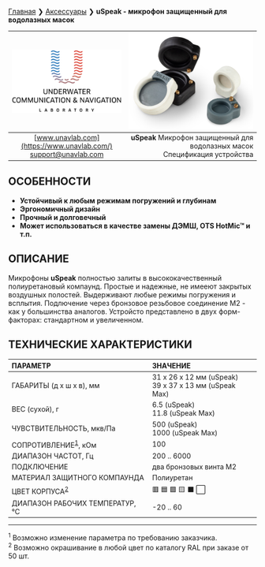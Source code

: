 [Главная](/README_RU) ❯ [Аксессуары](/accessories_ru) ❯ **uSpeak - микрофон защищенный для водолазных масок**

<div style="page-break-after: always;"></div>

| ![logo](/documentation/sm_logo.png) | ![logo](/documentation/uspeak.png) |
| :---: | ---: |
| [www.unavlab.com](https://www.unavlab.com/) <br/> [support@unavlab.com](mailto:support@unavlab.com) | **uSpeak** Микрофон защищенный для водолазных масок <br/> Спецификация устройства |

## ОСОБЕННОСТИ

* **Устойчивый к любым режимам погружений и глубинам**
* **Эргономичный дизайн**
* **Прочный и долговечный**
* **Может использоваться в качестве замены ДЭМШ, OTS HotMic™ и т.п.**

## ОПИСАНИЕ

Микрофоны **uSpeak** полностью залиты в высококачественный полиуретановый компаунд. Простые и надежные, не имееют закрытых воздушных полостей. Выдерживают любые режимы погружения и всплытия.
Подлючение через бронзовое резьбовое соединение М2 - как у большинства аналогов. 
Устройсто представлено в двух форм-факторах: стандартном и увеличенном.
  
<div style="page-break-after: always;"></div>

## ТЕХНИЧЕСКИЕ ХАРАКТЕРИСТИКИ

| ПАРАМЕТР | ЗНАЧЕНИЕ |
| :--- | :--- |
| ГАБАРИТЫ (д х ш х в), мм | 31 х 26 х 12 мм (uSpeak) <br/> 39 х 37 х 13 мм (uSpeak Max) |
| ВЕС (сухой), г | 6.5 (uSpeak) <br/> 11.8 (uSpeak Max) |
| ЧУВСТВИТЕЛЬНОСТЬ, мкв/Па | 500 (uSpeak) <br/> 1000 (uSpeak Max) |
| СОПРОТИВЛЕНИЕ<sup>[1](#fn1)</sup>, кОм | 100 |
| ДИАПАЗОН ЧАСТОТ, Гц | 200 .. 6000 |
| ПОДКЛЮЧЕНИЕ | два бронзовых винта М2 |
| МАТЕРИАЛ ЗАЩИТНОГО КОМПАУНДА | Полиуретан |
| ЦВЕТ КОРПУСА<sup>[2](#fn2)</sup> | 🟥 🟦 🟩 🟨 ⬛ ⬜ |
| ДИАПАЗОН РАБОЧИХ ТЕМПЕРАТУР, °С | -20 .. 60 |


________________  

<a name="fn1"><sup>1</sup></a> Возможно изменение параметра по требованию заказчика.  
<a name="fn2"><sup>2</sup></a> Возможно окрашивание в любой цвет по каталогу RAL при заказе от 50 шт.  

<div style="page-break-after: always;"></div>

